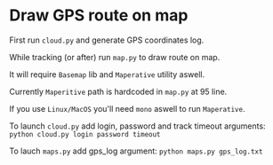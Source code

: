 # Draw GPS route on map

First run `cloud.py` and generate GPS coordinates log. 

While tracking (or after) run `map.py` to draw route on map.

It will require `Basemap` lib and `Maperative` utility aswell.

Currently `Maperitive` path is hardcoded in `map.py` at 95 line.

If you use `Linux/MacOS` you'll need `mono` aswell to run `Maperative`.

To launch `cloud.py` add login, password and track timeout arguments:
`python cloud.py login password timeout`

To lauch `maps.py` add gps_log argument:
`python maps.py gps_log.txt`
